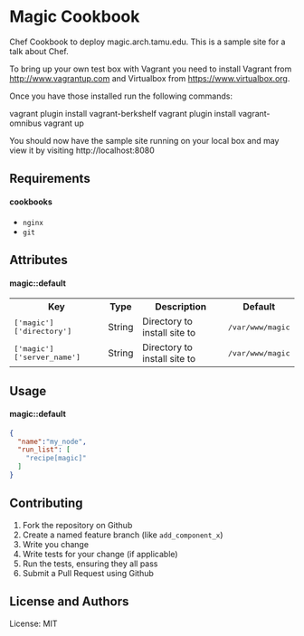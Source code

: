 Magic Cookbook
==============
Chef Cookbook to deploy magic.arch.tamu.edu.  This is a sample site for
a talk about Chef.

To bring up your own test box with Vagrant you need to install Vagrant from
http://www.vagrantup.com and Virtualbox from https://www.virtualbox.org.

Once you have those installed run the following commands:

vagrant plugin install vagrant-berkshelf
vagrant plugin install vagrant-omnibus
vagrant up

You should now have the sample site running on your local box and may view 
it by visiting http://localhost:8080

Requirements
------------

#### cookbooks
- `nginx`
- `git`

Attributes
----------

#### magic::default
<table>
  <tr>
    <th>Key</th>
    <th>Type</th>
    <th>Description</th>
    <th>Default</th>
  </tr>
  <tr>
    <td><tt>['magic']['directory']</tt></td>
    <td>String</td>
    <td>Directory to install site to</td>
    <td><tt>/var/www/magic</tt></td>
  </tr>
  <tr>
    <td><tt>['magic']['server_name']</tt></td>
    <td>String</td>
    <td>Directory to install site to</td>
    <td><tt>/var/www/magic</tt></td>
  </tr>
</table>

Usage
-----
#### magic::default

```json
{
  "name":"my_node",
  "run_list": [
    "recipe[magic]"
  ]
}
```

Contributing
------------
1. Fork the repository on Github
2. Create a named feature branch (like `add_component_x`)
3. Write you change
4. Write tests for your change (if applicable)
5. Run the tests, ensuring they all pass
6. Submit a Pull Request using Github

License and Authors
-------------------
License: MIT
